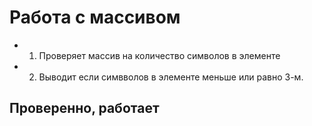 # Работа с массивом #
*    1. Проверяет массив на количество символов в элементе 
*    2. Выводит если симвволов в элементе меньше или равно 3-м.

## Проверенно, работает 